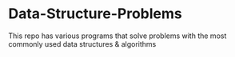 # Data-Structure-Problems
This repo has various programs that solve problems with the most commonly used data structures & algorithms

